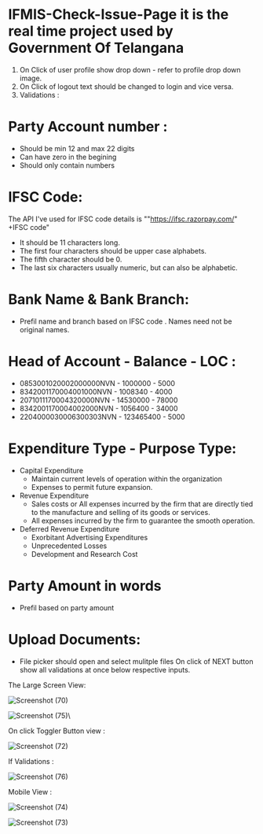 # IFMIS-Check-Issue-Page it is the real time project used by Government Of Telangana



1. On Click of user profile show drop down - refer to profile drop down image.
2. On Click of logout text should be changed to login and vice versa.
3. Validations :
  # Party Account number :
   - Should be min 12 and max 22 digits
   - Can have zero in the begining
   - Should only contain numbers
  # IFSC Code:
   The API I've used for IFSC code details is ""https://ifsc.razorpay.com/" +IFSC code" 
   - It should be 11 characters long.
   - The first four characters should be upper case alphabets.
   - The fifth character should be 0.
   - The last six characters usually numeric, but can also be alphabetic.
  # Bank Name & Bank Branch:
   - Prefil name and branch based on IFSC code . Names need not be original names.
  # Head of Account - Balance - LOC :
   - 0853001020002000000NVN - 1000000 - 5000
   - 8342001170004001000NVN - 1008340 - 4000
   - 2071011170004320000NVN - 14530000 - 78000
   - 8342001170004002000NVN - 1056400 - 34000
   - 2204000030006300303NVN - 123465400 - 5000
  # Expenditure Type - Purpose Type:
   -  Capital Expenditure
       -  Maintain current levels of operation within the organization 
       -  Expenses to permit future expansion.
   - Revenue Expenditure
       - Sales costs or All expenses incurred by the firm that are directly tied to the manufacture and selling of its goods or services.
       - All expenses incurred by the firm to guarantee the smooth operation.
   - Deferred Revenue Expenditure
       - Exorbitant Advertising Expenditures
       - Unprecedented Losses
       - Development and Research Cost
  # Party Amount in words
  - Prefil based on party amount  
  # Upload Documents: 
  - File picker should open and select mulitple files
    On click of NEXT button show all validations at once below respective inputs.

The Large Screen View:

![Screenshot (70)](https://github.com/RAMAKRISHNA1009/IFMIS-Check-Issue-Page/assets/95414437/e43d4aa8-0b3d-474b-8b19-e6b88987e64f)

![Screenshot (75)](https://github.com/RAMAKRISHNA1009/IFMIS-Check-Issue-Page/assets/95414437/0b550629-cdbf-42ea-8c9c-5fdf245c52e0)\

On click Toggler Button view :

![Screenshot (72)](https://github.com/RAMAKRISHNA1009/IFMIS-Check-Issue-Page/assets/95414437/4bb59ef0-c0ec-4226-91f9-9a9bbcdeda29)

If Validations :

![Screenshot (76)](https://github.com/RAMAKRISHNA1009/IFMIS-Check-Issue-Page/assets/95414437/1131973b-00dc-41f1-89a5-a2b242c0a00f)

Mobile View :

![Screenshot (74)](https://github.com/RAMAKRISHNA1009/IFMIS-Check-Issue-Page/assets/95414437/ce68b739-9591-4b4e-8e26-2ec2d7c45a77)

![Screenshot (73)](https://github.com/RAMAKRISHNA1009/IFMIS-Check-Issue-Page/assets/95414437/69f58c70-96c3-4667-a2fd-c432b019437a)
